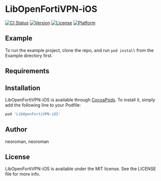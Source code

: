 # LibOpenFortiVPN-iOS

[![CI Status](https://img.shields.io/travis/neoroman/LibOpenFortiVPN-iOS.svg?style=flat)](https://travis-ci.org/neoroman/LibOpenFortiVPN-iOS)
[![Version](https://img.shields.io/cocoapods/v/LibOpenFortiVPN-iOS.svg?style=flat)](https://cocoapods.org/pods/LibOpenFortiVPN-iOS)
[![License](https://img.shields.io/cocoapods/l/LibOpenFortiVPN-iOS.svg?style=flat)](https://cocoapods.org/pods/LibOpenFortiVPN-iOS)
[![Platform](https://img.shields.io/cocoapods/p/LibOpenFortiVPN-iOS.svg?style=flat)](https://cocoapods.org/pods/LibOpenFortiVPN-iOS)

## Example

To run the example project, clone the repo, and run `pod install` from the Example directory first.

## Requirements

## Installation

LibOpenFortiVPN-iOS is available through [CocoaPods](https://cocoapods.org). To install
it, simply add the following line to your Podfile:

```ruby
pod 'LibOpenFortiVPN-iOS'
```

## Author

neoroman, neoroman

## License

LibOpenFortiVPN-iOS is available under the MIT license. See the LICENSE file for more info.
